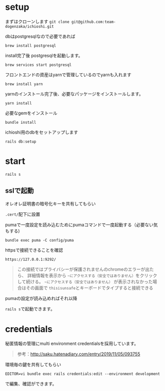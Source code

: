 # setup

まずはクローンします
`git clone git@github.com:team-dogenzaka/ichioshi.git`

dbはpostgresqlなので必要であれば

`brew install postgresql`

install完了後 postgresqlを起動します。

`brew services start postgresql`

フロントエンドの資産はyarnで管理しているのでyarnも入れます

`brew install yarn`

yarnのインストール完了後、必要なパッケージをインストールします。

`yarn install`

必要なgemをインストール

`bundle install`

ichioshi用のdbをセットアップします

`rails db:setup`

# start

`rails s`

## sslで起動

オレオレ証明書の暗号化キーを共有してもらい

`.cert/`配下に設置

pumaで一度設定を読み込むためにpumaコマンドで一度起動する（必要ない気もする)

`bundle exec puma -C config/puma`

httpsで接続できることを確認

`https://127.0.0.1:9292/`

> この接続ではプライバシーが保護されませんのchromeのエラーが出たら、
> 詳細情報を表示から `~にアクセスする（安全ではありません）`をクリックして続ける。
> `~にアクセスする（安全ではありません）` が表示されなかった場合はその画面で
> `thisisunsafe`とキーボードでタイプすると接続できる

pumaの設定が読み込めればそれ以降

`rails s`で起動できます。

# credentials

秘匿情報の管理にmulti environment credentialsを採用しています。

> 参考：http://saku.hatenadiary.com/entry/2019/11/05/093755

環境毎の鍵を共有してもらい

`EDITOR=vi bundle exec rails credentials:edit --environment development`

で編集、確認ができます。



